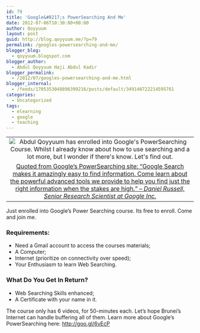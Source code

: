 ```yaml
---
id: 79
title: 'Google&#8217;s PowerSearching And Me'
date: 2012-07-06T10:30:00+00:00
author: Qoyyuum
layout: post
guid: http://blog.qoyyuum.me/?p=79
permalink: /googles-powersearching-and-me/
blogger_blog:
  - qoyyuum.blogspot.com
blogger_author:
  - Abdul Qoyyuum Haji Abdul Kadir
blogger_permalink:
  - /2012/07/googles-powersearching-and-me.html
blogger_internal:
  - /feeds/1705353048896399216/posts/default/349140722214595761
categories:
  - Uncategorized
tags:
  - elearning
  - google
  - teaching
---
```

<table align="center" cellpadding="0" cellspacing="0" style="margin-left: auto; margin-right: auto; text-align: center;">
  <tr>
    <td style="text-align: center;">
      <span style="margin-left: auto; margin-right: auto;"><img alt="Abdul Qoyyuum has enrolled into Google's PowerSearching Course. Whilst I already know about how to use searching and a lot more, but I wonder if there's know. Let's find out." border="0" src="http://i1.wp.com/blog.qoyyuum.me/wp-content/uploads/2012/07/powersearch.jpg?resize=300%2C108" title="" data-recalc-dims="1" /></span>
    </td>
  </tr>
  
  <tr>
    <td style="text-align: center;">
      <a href="http://www.google.com/insidesearch/landing/powersearching.html" target="_blank">Quoted from Google&#8217;s PowerSearching site: &#8220;Google Search makes it amazingly easy to find information. Come learn about the powerful advanced tools we provide to help you find just the right information when the stakes are high.&#8221; &#8211; <i>Daniel Russell, Senior Research Scientist at Google Inc.</i></a>
    </td>
  </tr>
</table>

Just enrolled into Google&#8217;s Power Searching course. Its free to enroll. Come and join me. 

<div>
</div>

### Requirements:

<div>
  <ul>
    <li>
      <span style="background-color: white;">Need a Gmail account to access the courses materials;&nbsp;</span>
    </li>
    <li>
      <span style="background-color: white;">A Computer;&nbsp;</span>
    </li>
    <li>
      <span style="background-color: white;">Internet (prioritize on connectivity over speed);&nbsp;</span>
    </li>
    <li>
      <span style="background-color: white;">Your Enthusiasm to learn Web Searching.</span>
    </li>
  </ul>
</div>

<div>
</div>

### What Do You Get In Return?

<div>
  <ul>
    <li>
      <span style="background-color: white;">Web Searching Skills enhanced;&nbsp;</span>
    </li>
    <li>
      <span style="background-color: white;">A Certificate with your name in it.</span>
    </li>
  </ul>
</div>

<div>
</div>

<div>
  The course only has 6 videos, for 50-minutes each. Let&#8217;s hope Brunei&#8217;s Internet can handle buffering all of them. Learn more about Google&#8217;s PowerSearching here:&nbsp;<a href="http://goo.gl/6vEcP">http://goo.gl/6vEcP</a>
</div>